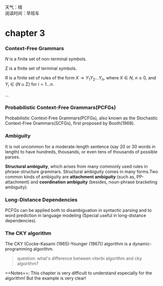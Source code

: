 天气：晴  
阅读时间：早班车

# chapter 3

### Context-Free Grammars

$N$ is a finite set of non-terminal symbols.

$\Sigma$ is a finite set of terminal symbols.

$R$ is a finite set of rules of the form $X \to Y_1Y_2...Y_n$, where $X \in N$, $n \geq 0$, and $Y_i \in (N  \cup \Sigma)$ for $i=1...n$.

...

### Probabilistic Context-Free Grammars(PCFGs)

Probabilistic Context-Free Grammars(PCFGs), also known as the Stochastic Context-Free Grammars(SCFGs), first proposed by Booth(1969).

### Ambiguity

It is not uncommon for a moderate-length sentence (say 20 or 30 words in length) to have hundreds, thousands, or even tens of thousands of possible parses. <br>

**Structural ambiguity**, which arises from many commonly used rules in phrase-structure grammars. Structural ambiguity comes in many forms.Two common kinds of ambiguity are **attachment ambiguity** (such as, PP-attachment) and **coordination ambiguity** (besides, noun-phrase bracketing ambiguity).

### Long-Distance Dependencies

PCFGs can be applied both to disambiguation in syntactic parsing and to word prediction in language modeling (Special useful in long-distance dependencies).

### The CKY algorithm

The CKY (Cocke-Kasami (1965)-Younger (1967)) algorithm is a dynamic-programming algorithm.

> question: what's difference between viterbi algorithm and cky algorithm?





==Notes==: This chapter is very difficult to understand especially for the algorithm! But the example is very clear!















